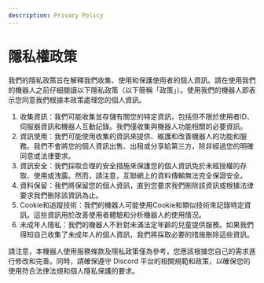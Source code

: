 ```yaml
---
description: Privacy Policy
---
```


# 隱私權政策

我們的隱私政策旨在解釋我們收集、使用和保護使用者的個人資訊。請在使用我們的機器人之前仔細閱讀以下隱私政策（以下簡稱「政策」）。使用我們的機器人即表示您同意我們根據本政策處理您的個人資訊。

1. 收集資訊：我們可能收集並存儲有關您的特定資訊，包括但不限於使用者ID、伺服器資訊和機器人互動記錄。我們僅收集與機器人功能相關的必要資訊。
2. 資訊使用：我們可能使用收集的資訊來提供、維護和改善機器人的功能和服務。我們不會將您的個人資訊出售、出租或分享給第三方，除非經過您的明確同意或法律要求。
3. 資訊安全：我們採取合理的安全措施來保護您的個人資訊免於未經授權的存取、使用或洩露。然而，請注意，互聯網上的資料傳輸無法完全保證安全。
4. 資料保留：我們將保留您的個人資訊，直到您要求我們刪除該資訊或根據法律要求我們刪除該資訊為止。
5. Cookie和追蹤技術：我們的機器人可能使用Cookie和類似技術來記錄特定資訊。這些資訊用於改善使用者體驗和分析機器人的使用情況。
6. 未成年人隱私：我們的機器人不針對未滿法定年齡的兒童提供服務。如果我們得知自己收集了未成年人的個人資訊，我們將採取必要的措施刪除這些資訊。

請注意，本機器人使用服務條款及隱私政策僅為參考，您應該根據您自己的需求進行修改和完善。同時，請確保遵守 Discord 平台的相關規範和政策，以確保您的使用符合法律法規和個人隱私保護的要求。
